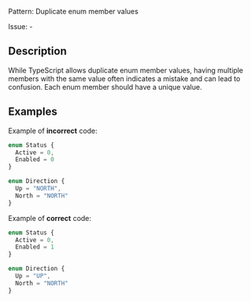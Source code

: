 Pattern: Duplicate enum member values

Issue: -

## Description

While TypeScript allows duplicate enum member values, having multiple members with the same value often indicates a mistake and can lead to confusion. Each enum member should have a unique value.

## Examples

Example of **incorrect** code:
```ts
enum Status {
  Active = 0,
  Enabled = 0
}

enum Direction {
  Up = "NORTH",
  North = "NORTH"
}
```

Example of **correct** code:
```ts
enum Status {
  Active = 0,
  Enabled = 1
}

enum Direction {
  Up = "UP",
  North = "NORTH"
}
```